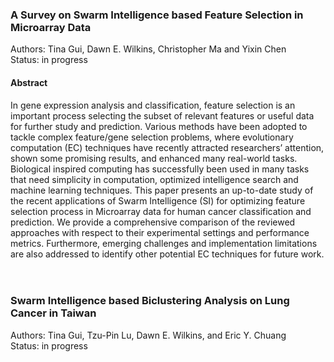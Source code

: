 ### A Survey on Swarm Intelligence based Feature Selection in Microarray Data
Authors: Tina Gui, Dawn E. Wilkins, Christopher Ma and Yixin Chen <br>
Status: in progress <br>
#### Abstract <br>
In gene expression analysis and classification, feature selection is an important process selecting the subset of relevant features or useful data for further study and prediction.    Various methods have been adopted to tackle complex feature/gene selection problems, where evolutionary computation (EC) techniques have recently attracted researchers’ attention, shown some promising results, and enhanced many real-world tasks. Biological inspired computing has successfully been used in many tasks that need simplicity in computation, optimized intelligence search and machine learning techniques. This paper presents an up-to-date study of the recent applications of Swarm Intelligence (SI) for optimizing feature selection process in Microarray data for human cancer classification and prediction. We provide a comprehensive comparison of the reviewed approaches with respect to their experimental settings and performance metrics. Furthermore, emerging challenges and implementation limitations are also addressed to identify other potential EC techniques for future work. 
<br>
<br>
<br>

### Swarm Intelligence based Biclustering Analysis on Lung Cancer in Taiwan
Authors: Tina Gui, Tzu-Pin Lu, Dawn E. Wilkins, and Eric Y. Chuang <br>
Status: in progress <br>
